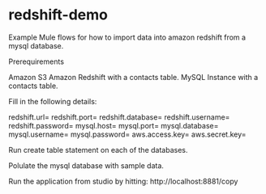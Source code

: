 redshift-demo
=============

Example Mule flows for how to import data into amazon redshift from a mysql database.

Prerequirements

Amazon S3
Amazon Redshift with a contacts table.
MySQL Instance with a contacts table.

Fill in the following details:

redshift.url=
redshift.port=
redshift.database=
redshift.username=
redshift.password=
mysql.host=
mysql.port=
mysql.database=
mysql.username=
mysql.password=
aws.access.key=
aws.secret.key=

Run create table statement on each of the databases.

Polulate the mysql database with sample data.

Run the application from studio by hitting:
http://localhost:8881/copy

